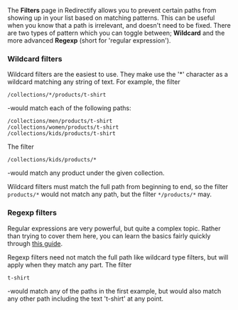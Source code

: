 The **Filters** page in Redirectify allows you to prevent certain paths from
showing up in your list based on matching patterns. This can be useful when you
know that a path is irrelevant, and doesn't need to be fixed. There are two
types of pattern which you can toggle between; **Wildcard** and the more
advanced **Regexp** (short for 'regular expression').

### Wildcard filters

Wildcard filters are the easiest to use. They make use the '\*' character as a
wildcard matching any string of text. For example, the filter

    /collections/*/products/t-shirt

-would match each of the following paths:

    /collections/men/products/t-shirt
    /collections/women/products/t-shirt
    /collections/kids/products/t-shirt

The filter

    /collections/kids/products/*

-would match any product under the given collection.

Wildcard filters must match the full path from beginning to end, so the filter
`products/*` would not match any path, but the filter `*/products/*` may.

### Regexp filters

Regular expressions are very powerful, but quite a complex topic. Rather than
trying to cover them here, you can learn the basics fairly quickly through [this
guide](https://github.com/ziishaned/learn-regex/blob/master/README.md).

Regexp filters need not match the full path like wildcard type filters, but will
apply when they match any part. The filter

    t-shirt

-would match any of the paths in the first example, but would also match any
other path including the text 't-shirt' at any point.
